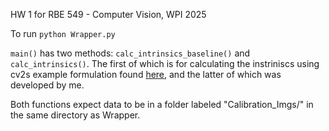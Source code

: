 HW 1 for RBE 549 - Computer Vision, WPI 2025

To run 
`python Wrapper.py`

`main()` has two methods: `calc_intrinsics_baseline()` and `calc_intrinsics()`. The first of which is for calculating the instriniscs using cv2s example formulation found [here](https://docs.opencv.org/4.x/dc/dbb/tutorial_py_calibration.html), and the latter of which was developed by me.

Both functions expect data to be in a folder labeled "Calibration_Imgs/" in the same directory as Wrapper.

